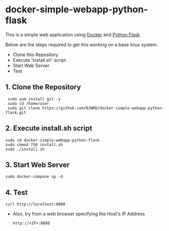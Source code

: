 # docker-simple-webapp-python-flask
This is a simple web application using [Docker](https://www.docker.com/) and [Python Flask](http://flask.pocoo.org/)

  Below are the steps required to get this working on a base linux system.
  
  - Clone this Repository
  - Execute 'install.sh' script
  - Start Web Server
  - Test
   
## 1. Clone the Repository

     sudo yum install git -y
     sudo cd /home/user
     sudo git clone https://github.com/BJWRD/docker-simple-webapp-python-flask.git

   
## 2. Execute install.sh script

    sudo cd docker-simple-webapp-python-flask
    sudo chmod 750 install.sh
    sudo ./install.sh

## 3. Start Web Server

    sudo docker-compose up -d
    
## 4. Test

    curl http://localhost:8080
    
- Also, try from a web browser specifying the Host's IP Address

      http://<IP>:8080
  
